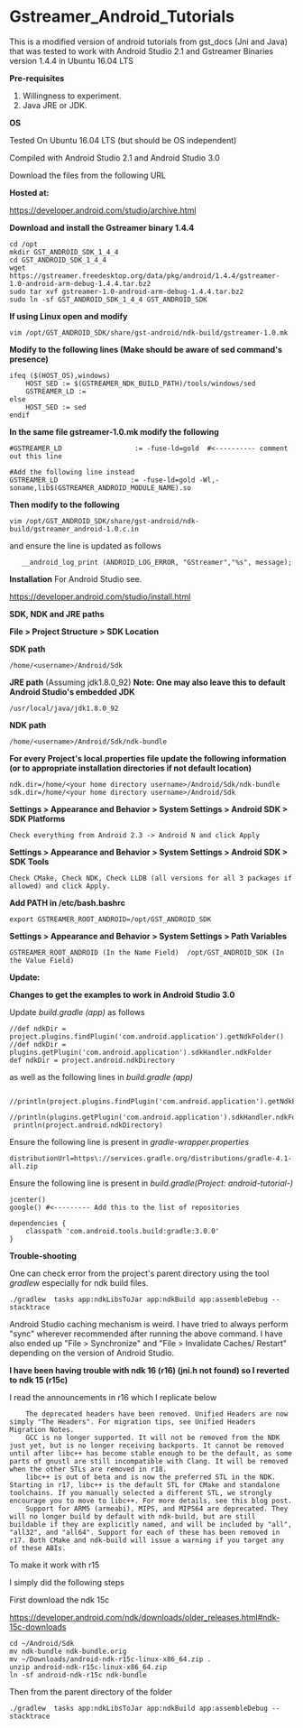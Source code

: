 # Gstreamer_Android_Tutorials
This is a modified version of android tutorials from gst_docs (Jni and Java) that was tested to work with Android Studio 2.1 and Gstreamer Binaries version 1.4.4 in Ubuntu 16.04 LTS

**Pre-requisites**

1. Willingness to experiment.
2. Java JRE or JDK.

**OS**

Tested On Ubuntu 16.04 LTS (but should be OS independent)

Compiled with Android Studio 2.1 and Android Studio 3.0

Download the files from the following URL

**Hosted at:**

https://developer.android.com/studio/archive.html

**Download and install the Gstreamer binary 1.4.4**

    cd /opt
    mkdir GST_ANDROID_SDK_1_4_4
    cd GST_ANDROID_SDK_1_4_4
    wget https://gstreamer.freedesktop.org/data/pkg/android/1.4.4/gstreamer-1.0-android-arm-debug-1.4.4.tar.bz2
    sudo tar xvf gstreamer-1.0-android-arm-debug-1.4.4.tar.bz2 
    sudo ln -sf GST_ANDROID_SDK_1_4_4 GST_ANDROID_SDK

**If using Linux open and modify**

    vim /opt/GST_ANDROID_SDK/share/gst-android/ndk-build/gstreamer-1.0.mk

**Modify to the following lines (Make should be aware of sed command's presence)**

    ifeq ($(HOST_OS),windows)
        HOST_SED := $(GSTREAMER_NDK_BUILD_PATH)/tools/windows/sed
        GSTREAMER_LD :=
    else
        HOST_SED := sed
    endif
    
**In the same file gstreamer-1.0.mk modify the following**

    #GSTREAMER_LD                  := -fuse-ld=gold  #<---------- comment out this line
    
    #Add the following line instead
    GSTREAMER_LD                  := -fuse-ld=gold -Wl,-soname,lib$(GSTREAMER_ANDROID_MODULE_NAME).so


**Then modify to the following**

    vim /opt/GST_ANDROID_SDK/share/gst-android/ndk-build/gstreamer_android-1.0.c.in
    
 and ensure the line is updated as follows

       __android_log_print (ANDROID_LOG_ERROR, "GStreamer","%s", message);

**Installation**
For Android Studio see.

https://developer.android.com/studio/install.html

**SDK, NDK and JRE paths**

**File > Project Structure > SDK Location**

**SDK path**

    /home/<username>/Android/Sdk

**JRE path** (Assuming jdk1.8.0_92) **Note: One may also leave this to default Android Studio's embedded JDK**

    /usr/local/java/jdk1.8.0_92

**NDK path**

    /home/<username>/Android/Sdk/ndk-bundle
  
**For every Project's local.properties file update the following information (or to appropriate installation directories if not default location)**
    
    ndk.dir=/home/<your home directory username>/Android/Sdk/ndk-bundle
    sdk.dir=/home/<your home directory username>/Android/Sdk

**Settings > Appearance and Behavior > System Settings > Android SDK > SDK Platforms** 

    Check everything from Android 2.3 -> Android N and click Apply
        
**Settings > Appearance and Behavior > System Settings > Android SDK > SDK Tools**

    Check CMake, Check NDK, Check LLDB (all versions for all 3 packages if allowed) and click Apply.
        
**Add PATH in /etc/bash.bashrc**

    export GSTREAMER_ROOT_ANDROID=/opt/GST_ANDROID_SDK


**Settings > Appearance and Behavior > System Settings > Path Variables**

    GSTREAMER_ROOT_ANDROID (In the Name Field)  /opt/GST_ANDROID_SDK (In the Value Field)
    
    
**Update:**    

**Changes to get the examples to work in Android Studio 3.0**

Update *build.gradle (app)* as follows

    //def ndkDir = project.plugins.findPlugin('com.android.application').getNdkFolder()
    //def ndkDir = plugins.getPlugin('com.android.application').sdkHandler.ndkFolder
    def ndkDir = project.android.ndkDirectory
    
as well as the following lines in *build.gradle (app)*
     
     //println(project.plugins.findPlugin('com.android.application').getNdkFolder())
     //println(plugins.getPlugin('com.android.application').sdkHandler.ndkFolder)
     println(project.android.ndkDirectory)

Ensure the following line is present in *gradle-wrapper.properties*

    distributionUrl=https\://services.gradle.org/distributions/gradle-4.1-all.zip
    
Ensure the following line is present in *build.gradle(Project: android-tutorial-<x>)* 
    
    jcenter()
    google() #<--------- Add this to the list of repositories

    dependencies {
        classpath 'com.android.tools.build:gradle:3.0.0'
    }
    
    
**Trouble-shooting**

One can check error from the project's parent directory using the tool *gradlew* especially for ndk build files.

    ./gradlew  tasks app:ndkLibsToJar app:ndkBuild app:assembleDebug --stacktrace

Android Studio caching mechanism is weird. I have tried to always perform "sync" wherever recommended after running the above command. I have also ended up "File > Synchronize" and "File > Invalidate Caches/ Restart" depending on the version of Android Studio.

**I have been having trouble with ndk 16 (r16) (jni.h not found) so I reverted to ndk 15 (r15c)** 

I read the announcements in r16 which I replicate below 


        The deprecated headers have been removed. Unified Headers are now simply "The Headers". For migration tips, see Unified Headers Migration Notes.
        GCC is no longer supported. It will not be removed from the NDK just yet, but is no longer receiving backports. It cannot be removed until after libc++ has become stable enough to be the default, as some parts of gnustl are still incompatible with Clang. It will be removed when the other STLs are removed in r18.
        libc++ is out of beta and is now the preferred STL in the NDK. Starting in r17, libc++ is the default STL for CMake and standalone toolchains. If you manually selected a different STL, we strongly encourage you to move to libc++. For more details, see this blog post.
        Support for ARM5 (armeabi), MIPS, and MIPS64 are deprecated. They will no longer build by default with ndk-build, but are still buildable if they are explicitly named, and will be included by "all", "all32", and "all64". Support for each of these has been removed in r17. Both CMake and ndk-build will issue a warning if you target any of these ABIs.

To make it work with r15

I simply did the following steps

First download the ndk 15c

https://developer.android.com/ndk/downloads/older_releases.html#ndk-15c-downloads

    cd ~/Android/Sdk
    mv ndk-bundle ndk-bundle.orig
    mv ~/Downloads/android-ndk-r15c-linux-x86_64.zip .
    unzip android-ndk-r15c-linux-x86_64.zip
    ln -sf android-ndk-r15c ndk-bundle

Then from the parent directory of the folder

    ./gradlew  tasks app:ndkLibsToJar app:ndkBuild app:assembleDebug --stacktrace
